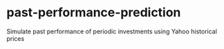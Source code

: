 past-performance-prediction
===========================

Simulate past performance of periodic investments using Yahoo historical prices
